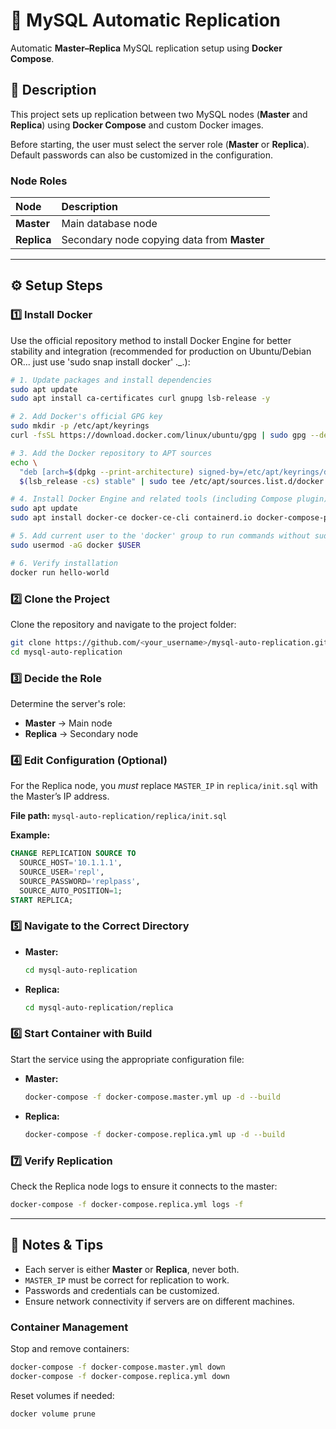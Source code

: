 # 🐬 MySQL Automatic Replication

Automatic **Master–Replica** MySQL replication setup using **Docker Compose**.

## 📘 Description

This project sets up replication between two MySQL nodes (**Master** and **Replica**) using **Docker Compose** and custom Docker images.

Before starting, the user must select the server role (**Master** or **Replica**). Default passwords can also be customized in the configuration.

### Node Roles

| Node | Description |
| :--- | :--- |
| **Master** | Main database node |
| **Replica** | Secondary node copying data from **Master** |

---

## ⚙️ Setup Steps

### 1️⃣ Install Docker 

Use the official repository method to install Docker Engine for better stability and integration (recommended for production on Ubuntu/Debian OR... just use 'sudo snap install docker' ._.):

```bash
# 1. Update packages and install dependencies
sudo apt update
sudo apt install ca-certificates curl gnupg lsb-release -y

# 2. Add Docker's official GPG key
sudo mkdir -p /etc/apt/keyrings
curl -fsSL https://download.docker.com/linux/ubuntu/gpg | sudo gpg --dearmor -o /etc/apt/keyrings/docker.gpg

# 3. Add the Docker repository to APT sources
echo \
  "deb [arch=$(dpkg --print-architecture) signed-by=/etc/apt/keyrings/docker.gpg] https://download.docker.com/linux/ubuntu \
  $(lsb_release -cs) stable" | sudo tee /etc/apt/sources.list.d/docker.list > /dev/null

# 4. Install Docker Engine and related tools (including Compose plugin)
sudo apt update
sudo apt install docker-ce docker-ce-cli containerd.io docker-compose-plugin -y

# 5. Add current user to the 'docker' group to run commands without sudo (requires re-login)
sudo usermod -aG docker $USER

# 6. Verify installation
docker run hello-world
```

### 2️⃣ Clone the Project

Clone the repository and navigate to the project folder:

```bash
git clone https://github.com/<your_username>/mysql-auto-replication.git
cd mysql-auto-replication
```

### 3️⃣ Decide the Role

Determine the server's role:

* **Master** → Main node
* **Replica** → Secondary node

### 4️⃣ Edit Configuration (Optional)

For the Replica node, you *must* replace `MASTER_IP` in `replica/init.sql` with the Master’s IP address.

**File path:** `mysql-auto-replication/replica/init.sql`

**Example:**

```sql
CHANGE REPLICATION SOURCE TO
  SOURCE_HOST='10.1.1.1',
  SOURCE_USER='repl',
  SOURCE_PASSWORD='replpass',
  SOURCE_AUTO_POSITION=1;
START REPLICA;
```

### 5️⃣ Navigate to the Correct Directory

* **Master:**

    ```bash
    cd mysql-auto-replication
    ```

* **Replica:**

    ```bash
    cd mysql-auto-replication/replica
    ```

### 6️⃣ Start Container with Build

Start the service using the appropriate configuration file:

* **Master:**

    ```bash
    docker-compose -f docker-compose.master.yml up -d --build
    ```

* **Replica:**

    ```bash
    docker-compose -f docker-compose.replica.yml up -d --build
    ```

### 7️⃣ Verify Replication

Check the Replica node logs to ensure it connects to the master:

```bash
docker-compose -f docker-compose.replica.yml logs -f
```

---

## 🔧 Notes & Tips

* Each server is either **Master** or **Replica**, never both.
* `MASTER_IP` must be correct for replication to work.
* Passwords and credentials can be customized.
* Ensure network connectivity if servers are on different machines.

### Container Management

Stop and remove containers:

```bash
docker-compose -f docker-compose.master.yml down
docker-compose -f docker-compose.replica.yml down
```

Reset volumes if needed:

```bash
docker volume prune
